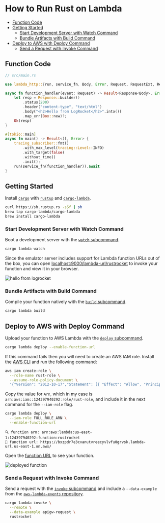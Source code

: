 # How to Run Rust on Lambda

* [Function Code](#function-code)
* [Getting Started](#getting-started)
  * [Start Development Server with Watch Command](#start-development-server-with-watch-command)
  * [Bundle Artifacts with Build Command](#bundle-artifacts-with-build-command)
* [Deploy to AWS with Deploy Command](#deploy-to-aws-with-deploy-command)
  * [Send a Request with Invoke Command](#send-a-request-with-invoke-command)

## Function Code

```rs
// src/main.rs

use lambda_http::{run, service_fn, Body, Error, Request, RequestExt, Response};

async fn function_handler(event: Request) -> Result<Response<Body>, Error> {
    let resp = Response::builder()
        .status(200)
        .header("content-type", "text/html")
        .body("<h2>Hello from LogRocket</h2>".into())
        .map_err(Box::new)?;
    Ok(resp)
}

#[tokio::main]
async fn main() -> Result<(), Error> {
    tracing_subscriber::fmt()
        .with_max_level(tracing::Level::INFO)
        .with_target(false)
        .without_time()
        .init();
    run(service_fn(function_handler)).await
}
```

## Getting Started

Install [`cargo`](https://doc.rust-lang.org/cargo/) with [`rustup`](https://doc.rust-lang.org/cargo/getting-started/installation.html) and [`cargo-lambda`](https://www.cargo-lambda.info/guide/installation.html).

```bash
curl https://sh.rustup.rs -sSf | sh
brew tap cargo-lambda/cargo-lambda
brew install cargo-lambda
```

### Start Development Server with Watch Command

Boot a development server with the [`watch` subcommand](https://www.cargo-lambda.info/commands/watch.html).

```bash
cargo lambda watch
```

Since the emulator server includes support for Lambda function URLs out of the box, you can open [localhost:9000/lambda-url/rustrocket](http://localhost:9000/lambda-url/rustrocket) to invoke your function and view it in your browser.

![hello from logrocket](https://user-images.githubusercontent.com/12433465/190524707-2ae17b2b-a5c2-4cf8-ae75-a1b8a52c7b15.png)

### Bundle Artifacts with Build Command

Compile your function natively with the [`build` subcommand](https://www.cargo-lambda.info/commands/build.html).

```bash
cargo lambda build
```

## Deploy to AWS with Deploy Command

Upload your function to AWS Lambda with the [`deploy` subcommand](https://www.cargo-lambda.info/commands/deploy.html).

```bash
cargo lambda deploy --enable-function-url
```

If this command fails then you will need to create an AWS IAM role. Install the [AWS CLI](https://docs.aws.amazon.com/cli/latest/userguide/getting-started-install.html) and run the following command:

```bash
aws iam create-role \
  --role-name rust-role \
  --assume-role-policy-document \
  '{"Version": "2012-10-17","Statement": [{ "Effect": "Allow", "Principal": {"Service": "lambda.amazonaws.com"}, "Action": "sts:AssumeRole"}]}'
```

Copy the value for `Arn`, which in my case is `arn:aws:iam::124397940292:role/rust-role`, and include it in the next command for the `--iam-role` flag.

```bash
cargo lambda deploy \
  --iam-role FULL_ROLE_ARN \
  --enable-function-url
```

```
🔍 function arn: arn:aws:lambda:us-east-1:124397940292:function:rustrocket
🔗 function url: https://bxzpdr7e3cvanutvreecyvlvfu0grvsk.lambda-url.us-east-1.on.aws/
```

Open the [function URL](https://bxzpdr7e3cvanutvreecyvlvfu0grvsk.lambda-url.us-east-1.on.aws/) to see your function.

![deployed function](https://user-images.githubusercontent.com/12433465/190524714-2235ac63-fd06-439a-9a84-2b5fb069e453.png)

### Send a Request with Invoke Command

Send a request with the [`invoke` subcommand](https://www.cargo-lambda.info/commands/invoke.html) and include a `--data-example` from the [`aws-lambda-events` repository](https://github.com/LegNeato/aws-lambda-events/).

```bash
cargo lambda invoke \
  --remote \
  --data-example apigw-request \
  rustrocket
```